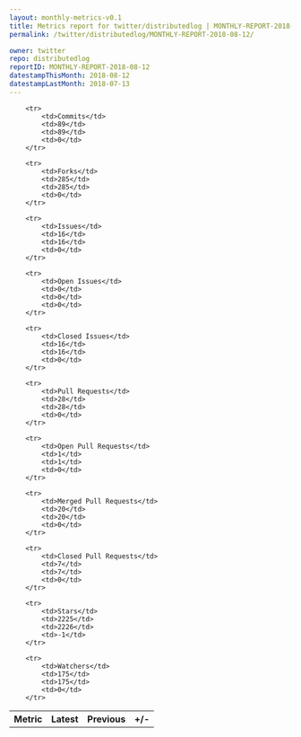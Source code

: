 ```yaml
---
layout: monthly-metrics-v0.1
title: Metrics report for twitter/distributedlog | MONTHLY-REPORT-2018-08-12 | 2018-08-12
permalink: /twitter/distributedlog/MONTHLY-REPORT-2018-08-12/

owner: twitter
repo: distributedlog
reportID: MONTHLY-REPORT-2018-08-12
datestampThisMonth: 2018-08-12
datestampLastMonth: 2018-07-13
---
```



<table style="width: 100%;">
    <tr>
        <th>Metric</th>
        <th>Latest</th>
        <th>Previous</th>
        <th>+/-</th>
    </tr>

        <tr>
            <td>Commits</td>
            <td>89</td>
            <td>89</td>
            <td>0</td>
        </tr>
        
        <tr>
            <td>Forks</td>
            <td>285</td>
            <td>285</td>
            <td>0</td>
        </tr>
        
        <tr>
            <td>Issues</td>
            <td>16</td>
            <td>16</td>
            <td>0</td>
        </tr>
        
        <tr>
            <td>Open Issues</td>
            <td>0</td>
            <td>0</td>
            <td>0</td>
        </tr>
        
        <tr>
            <td>Closed Issues</td>
            <td>16</td>
            <td>16</td>
            <td>0</td>
        </tr>
        
        <tr>
            <td>Pull Requests</td>
            <td>28</td>
            <td>28</td>
            <td>0</td>
        </tr>
        
        <tr>
            <td>Open Pull Requests</td>
            <td>1</td>
            <td>1</td>
            <td>0</td>
        </tr>
        
        <tr>
            <td>Merged Pull Requests</td>
            <td>20</td>
            <td>20</td>
            <td>0</td>
        </tr>
        
        <tr>
            <td>Closed Pull Requests</td>
            <td>7</td>
            <td>7</td>
            <td>0</td>
        </tr>
        
        <tr>
            <td>Stars</td>
            <td>2225</td>
            <td>2226</td>
            <td>-1</td>
        </tr>
        
        <tr>
            <td>Watchers</td>
            <td>175</td>
            <td>175</td>
            <td>0</td>
        </tr>
        
</table>

